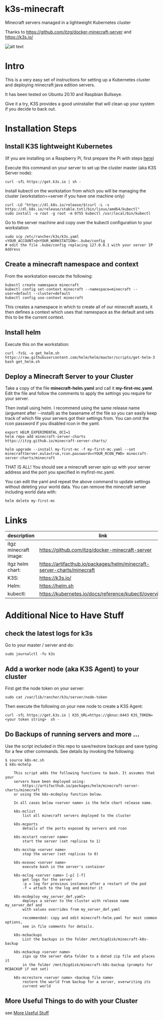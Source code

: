 # k3s-minecraft
Minecraft servers managed in a lightweight Kubernetes cluster

Thanks to https://github.com/itzg/docker-minecraft-server and https://k3s.io/

![alt text](images/pis.png "Raspberry Pi K3S cluster")

# Intro
This is a very easy set of instructions for setting up a Kubernetes cluster
and deploying minecraft java edition servers.

It has been tested on Ubuntu 20.10 and Raspbian Bullseye.

Give it a try, K3S provides a good uninstaller that will clean up your system
if you decide to back out.

# Installation Steps

## Install K3S lightweight Kubernetes

(If you are installing on a Raspberry Pi, first prepare the Pi with steps 
[here](useful/README.md))

Execute this command on your server to set up the cluster master
(aka K3S Server node):
```
curl -sfL https://get.k3s.io | sh -
```

Install kubectl on the workstation from which you will be managing the cluster
(workstation==server if you have one machine only)
```
curl -LO "https://dl.k8s.io/release/$(curl -L -s https://dl.k8s.io/release/stable.txt)/bin/linux/amd64/kubectl"
sudo install -o root -g root -m 0755 kubectl /usr/local/bin/kubectl
```
Go to the server machine and copy over the kubectl configuration to your
workstation
```
sudo scp /etc/rancher/k3s/k3s.yaml <YOUR_ACCOUNT>@<YOUR_WORKSTATION>:.kube/config
# edit the file .kube/config replacing 127.0.0.1 with your server IP Address
```

## Create a minecraft namespace and context
From the workstation execute the following:
```
kubectl create namespace minecraft
kubectl config set-context minecraft --namespace=minecraft --user=default --cluster=default
kubectl config use-context minecraft
```

This creates a namespace in which to create all of our minecraft assets,
it then defines a context which uses that namespace as the default and sets
this to be the current context.

## Install helm
Execute this on the workstation:
```
curl -fsSL -o get_helm.sh https://raw.githubusercontent.com/helm/helm/master/scripts/get-helm-3
bash get_helm.sh
```

## Deploy a Minecraft Server to your Cluster
Take a copy of the file **minecraft-helm.yaml** and call it **my-first-mc.yaml**.
Edit the file and follow the comments to apply the settings you require for your
server.

Then install using helm. I recommend using the same release name (argument
after --install) as the basename
of the file so you can easily keep track of which file your servers got their
settings from. You can omit the rcon password if you disabled rcon in the yaml.
```
export HELM_EXPERIMENTAL_OCI=1
helm repo add minecraft-server-charts https://itzg.github.io/minecraft-server-charts/

helm upgrade --install my-first-mc -f my-first-mc.yaml --set minecraftServer.eula=true,rcon.password=<YOUR_RCON_PWD> minecraft-server-charts/minecraft
```

THAT IS ALL! You should see a minecraft server spin up with your server address
and the port you specified in myfirst-mc.yaml.

You can edit the yaml and repeat the above command to update settings without
deleting your world data. You can remove the minecraft server including world
data with:
```
helm delete my-first-mc
```

# Links

|description    | link |
|---------------|------|
|itgz minecraft image:          |  https://github.com/itzg/docker-minecraft-server |
|itgz helm chart:               |  https://artifacthub.io/packages/helm/minecraft-server-charts/minecraft |
|K3S:                           |  https://k3s.io/ |
|Helm:                          |  https://helm.sh |
|kubectl:                       |  https://kubernetes.io/docs/reference/kubectl/overview/ |
#
#
# Additional Nice to Have Stuff

## check the latest logs for k3s

Go to your master / server and do:

    sudo journalctl -fu k3s

## Add a worker node (aka K3S Agent) to your cluster
First get the node token on your server:
```
sudo cat /var/lib/rancher/k3s/server/node-token
```
Then execute the following on your new node to create a K3S Agent:
```
curl -sfL https://get.k3s.io | K3S_URL=https://gknuc:6443 K3S_TOKEN=<your token string>  sh -
```

## Do Backups of running servers and more ...
Use the script included in this repo to save/restore backups and save typing
for a few other commands. See details by invoking the following:
```
$ source k8s-mc.sh
$ k8s-mchelp

    This script adds the following functions to bash. It assumes that your
    servers have been deployed using:
        https://artifacthub.io/packages/helm/minecraft-server-charts/minecraft
    or using the k8s-mcdeploy function below.

    In all cases below <server name> is the helm chart release name.

    k8s-mclist
        list all minecraft servers deployed to the cluster

    k8s-mcports
        details of the ports exposed by servers and rcon

    k8s-mcstart <server name>
        start the server (set replicas to 1)

    k8s-mcstop <server name>
        stop the server (set replicas to 0)

    k8s-mcexec <server name>
        execute bash in the server's container

    k8s-mclog <server name> [-p] [-f]
        get logs for the server
        -p = log for previous instance after a restart of the pod
        -f = attach to the log and monitor it

    k8s-mcdeploy <my_server_def.yaml>
        deploys a server to the cluster with release name my_server_def and
        with values overrides from my_server_def.yaml

        recommended: copy and edit minecraft-helm.yaml for most common options,
        see in file comments for details.

    k8s-mcbackups
        List the backups in the folder /mnt/bigdisk/minecraft-k8s-backup

    k8s-mcbackup <server name>
        zips up the server data folder to a dated zip file and places it
        in the folder /mnt/bigdisk/minecraft-k8s-backup (prompts for MCBACKUP if not set)

    k8s-mcrestore <server name> <backup file name>
        restore the world from backup for a server, overwriting its
        current world
```

More Useful Things to do with your Cluster
------------------------------------------

see [More Useful Stuff](useful/README.md)
